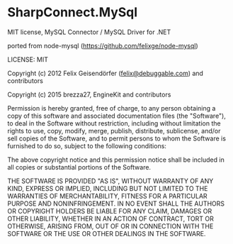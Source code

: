 # SharpConnect.MySql
MIT license, MySQL Connector / MySQL Driver for .NET
 
 ported from node-mysql (https://github.com/felixge/node-mysql)
  
 LICENSE: MIT

  
 Copyright (c) 2012 Felix Geisendörfer (felix@debuggable.com) and contributors
 
 Copyright (c) 2015 brezza27, EngineKit  and contributors 

 Permission is hereby granted, free of charge, to any person obtaining a copy
 of this software and associated documentation files (the "Software"), to deal
 in the Software without restriction, including without limitation the rights
 to use, copy, modify, merge, publish, distribute, sublicense, and/or sell
 copies of the Software, and to permit persons to whom the Software is
 furnished to do so, subject to the following conditions:

 The above copyright notice and this permission notice shall be included in
 all copies or substantial portions of the Software.

 THE SOFTWARE IS PROVIDED "AS IS", WITHOUT WARRANTY OF ANY KIND, EXPRESS OR
 IMPLIED, INCLUDING BUT NOT LIMITED TO THE WARRANTIES OF MERCHANTABILITY,
 FITNESS FOR A PARTICULAR PURPOSE AND NONINFRINGEMENT. IN NO EVENT SHALL THE
 AUTHORS OR COPYRIGHT HOLDERS BE LIABLE FOR ANY CLAIM, DAMAGES OR OTHER
 LIABILITY, WHETHER IN AN ACTION OF CONTRACT, TORT OR OTHERWISE, ARISING FROM,
 OUT OF OR IN CONNECTION WITH THE SOFTWARE OR THE USE OR OTHER DEALINGS IN
 THE SOFTWARE.
 
